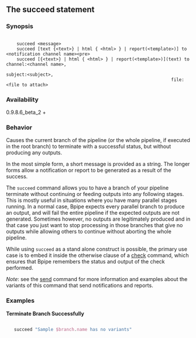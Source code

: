 ## The succeed statement

### Synopsis

```    
    
    succeed <message>
    succeed [text {<text>} | html { <html> } | report(<template>)] to <notification channel name><pre>
    succeed [{<text>} | html { <html> } | report(<template>)](text) to channel:<channel name>, 
                                                               subject:<subject>, 
                                                               file: <file to attach> 
```
 
### Availability

0.9.8.6_beta_2 +

### Behavior

Causes the current branch of the pipeline (or the whole pipeline, if executed in the root branch) to terminate with a successful status, but without producing any outputs.

In the most simple form, a short message is provided as a string. The longer forms allow a notification or report to be generated as a result of the success.

The `succeed` command allows you to have a branch of your pipeline terminate without continuing or feeding outputs into any following stages. This is mostly useful in situations where you have many parallel stages running. In a normal case, Bpipe expects every parallel branch to produce an output, and will fail the entire pipeline if the expected outputs are not generated. Sometimes however, no outputs are legitimately produced and in that case you just want to stop processing in those branches that give no outputs while allowing others to continue without aborting the whole pipeline.

While using `succeed` as a stand alone construct is possible, the primary use case is to embed it inside the otherwise clause of a [check](Language/Check) command, which ensures that Bpipe remembers the status and output of the check performed.

*Note*: see the [send](Language/Send) command for more information and examples about the variants of this command that send notifications and reports.

### Examples

**Terminate Branch Successfully**
```groovy 

   succeed "Sample $branch.name has no variants"
```
